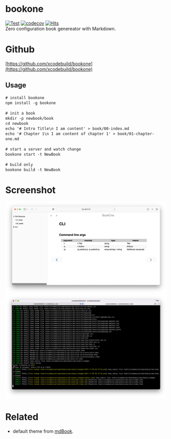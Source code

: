 # bookone
[![Test](https://github.com/xcodebuild/bookone/actions/workflows/publish.yml/badge.svg)](https://github.com/xcodebuild/bookone/actions/workflows/publish.yml)
[![codecov](https://codecov.io/gh/xcodebuild/bookone/branch/master/graph/badge.svg?token=sTOg3X4r6V)](https://codecov.io/gh/xcodebuild/bookone)
[![Hits](https://hits.seeyoufarm.com/api/count/incr/badge.svg?url=https://xcodebuild.github.io/bookone/index.html)](https://xcodebuild.github.io/bookone/index.html)                    
Zero configuration book genereator with Markdown.
# Github

[https://github.com/xcodebuild/bookone](https://github.com/xcodebuild/bookone)

## Usage
```
# install bookone
npm install -g bookone

# init a book
mkdir -p newbook/book
cd newbook
echo '# Intro Title\n I am content' > book/00-index.md
echo '# Chapter 1\n I am content of chapter 1' > book/01-chapter-one.md

# start a server and watch change
bookone start -t NewBook

# build only
bookone build -t NewBook
```

# Screenshot
![](../public/images/safari.png)
![](../public/images/terminal.png)

# Related
- default theme from [mdBook](https://github.com/rust-lang/mdBook).

